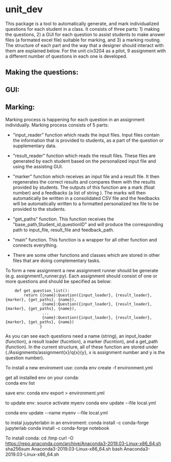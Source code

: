 # unit_dev  

This package is a tool to automatically generate, and mark individualized questions for each student in a class. It consists of three parts: 1) making the questions, 2) a GUI for each question to assist students to make answer files (a formated excel file) suitable for marking, and 3) a marking routing. The structure of each part and the way that a designer should interact with them are explained below.
For the unit civ3204 as a pilot, 9 assignment with a different number of questions in each one is developed. 

## Making the questions:

## GUI:

## Marking:
Marking process is happening for each question in an assignment individually. Marking process consists of 5 parts:

* "input_reader" function which reads the input files. Input files contain the information that is provided to students, as a part of the question or supplementary data.
    
* "result_reader" function which reads the result files. These files are generated by each student based on the personalized input file and using the assisting GUI.
    
* "marker" function which receives an input file and a result file. It then regenerates the correct results and compares them with the results provided by students. The outputs of this function are a mark (float number) and a feedbacks (a list of string ). The marks will then automatically be written in a consolidated CSV file and the feedbacks will be automatically written to a formatted personalized tex file to be provided to the students.
    
* "get_paths" function. This function receives the "base_path,Student_id,questionID" and will produce the corresponding path to input_file, result_file and feedback_path.
    
* "main" function. This function is a wrapper for all other function and connects everything.
    
* There are some other functions and classes which are stored in other files that are doing complementary tasks.
    
To form a new assignment a new assignment runner should be generate (e.g. assignment1_runner.py). Each assignment should consist of one or more questions and should be specified as below:

        def get_question_list():
            return {{name}:Question({input_loader}, {result_loader}, {marker}, {get_paths}, {name}),
                    {name}:Question({input_loader}, {result_loader}, {marker}, {get_paths}, {name}),
                    ...
                    {name}:Question({input_loader}, {result_loader}, {marker}, {get_paths}, {name})
                   }

As you can see each questions need a name (string), an input_loader (function), a result loader (fucntion), a marker (fucntion), and a get_path (function). In the current structure, all of these function are stored under (./Assignments/assignment{x}/q{x}{y}, x is assignment number and y is the question number).

    
To install a new enviroment use:
conda env create -f environment.yml    

get all installed env on your conda:    
conda env list

save env:
conda env export > environment.yml


to update env:
source activate myenv
conda env update --file local.yml

conda env update --name myenv --file local.yml


to instal juypyterlabn in an enviroment:
conda install -c conda-forge jupyterlab
conda install -c conda-forge notebook


To install conda:
cd /tmp
curl -O https://repo.anaconda.com/archive/Anaconda3-2019.03-Linux-x86_64.sh
sha256sum Anaconda3-2019.03-Linux-x86_64.sh
bash Anaconda3-2019.03-Linux-x86_64.sh